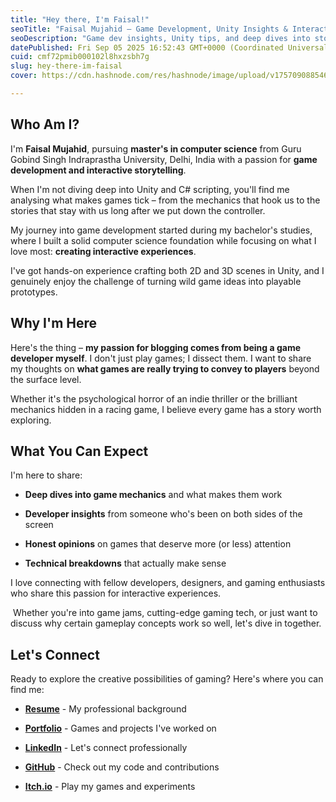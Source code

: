 ```yaml
---
title: "Hey there, I'm Faisal!"
seoTitle: "Faisal Mujahid – Game Development, Unity Insights & Interactive Story"
seoDescription: "Game dev insights, Unity tips, and deep dives into storytelling and mechanics by Faisal Mujahid."
datePublished: Fri Sep 05 2025 16:52:43 GMT+0000 (Coordinated Universal Time)
cuid: cmf72pmib000102l8hxzsbh7g
slug: hey-there-im-faisal
cover: https://cdn.hashnode.com/res/hashnode/image/upload/v1757090885467/68c35aca-3271-4f3e-ae6f-e2d82c979bd6.png

---
```


## **Who Am I?**

I'm **Faisal Mujahid**, pursuing **master's in computer science** from Guru Gobind Singh Indraprastha University, Delhi, India with a passion for **game development and interactive storytelling**.

When I'm not diving deep into Unity and C# scripting, you'll find me analysing what makes games tick – from the mechanics that hook us to the stories that stay with us long after we put down the controller.

My journey into game development started during my bachelor's studies, where I built a solid computer science foundation while focusing on what I love most: **creating interactive experiences**.

I've got hands-on experience crafting both 2D and 3D scenes in Unity, and I genuinely enjoy the challenge of turning wild game ideas into playable prototypes.

## **Why I'm Here**

Here's the thing – **my passion for blogging comes from being a game developer myself**. I don't just play games; I dissect them. I want to share my thoughts on **what games are really trying to convey to players** beyond the surface level.

Whether it's the psychological horror of an indie thriller or the brilliant mechanics hidden in a racing game, I believe every game has a story worth exploring.

## **What You Can Expect**

I'm here to share:

* **Deep dives into game mechanics** and what makes them work
    
* **Developer insights** from someone who's been on both sides of the screen
    
* **Honest opinions** on games that deserve more (or less) attention
    
* **Technical breakdowns** that actually make sense
    

I love connecting with fellow developers, designers, and gaming enthusiasts who share this passion for interactive experiences.

 Whether you're into game jams, cutting-edge gaming tech, or just want to discuss why certain gameplay concepts work so well, let's dive in together.

## **Let's Connect**

Ready to explore the creative possibilities of gaming? Here's where you can find me:

* [**Resume**](https://drive.google.com/file/d/1MbngkugYjptsddTbazqBF5w7R6njSN6M/view?usp=drive_link) - My professional background
    
* [**Portfolio**](https://faisal-xi.vercel.app/) - Games and projects I've worked on
    
* [**LinkedIn**](https://www.linkedin.com/in/faisal-mujahid-745168273) - Let's connect professionally
    
* [**GitHub**](https://github.com/Faisal18Ansari) - Check out my code and contributions
    
* [**Itch.io**](https://faisal-mujahid.itch.io/) - Play my games and experiments